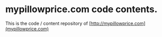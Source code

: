 # mypillowprice.com code contents.
This is the code / content repository of [http://mypillowprice.com](mypillowprice.com)
